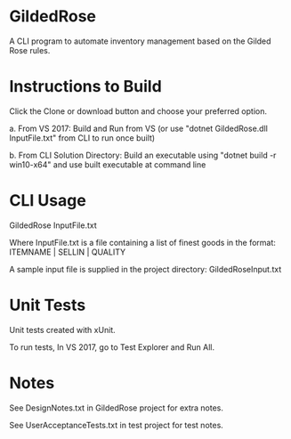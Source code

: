 # GildedRose
 A CLI program to automate inventory management based on the Gilded Rose rules.

# Instructions to Build
Click the Clone or download button and choose your preferred option.

a. From VS 2017: Build and Run from VS (or use "dotnet GildedRose.dll InputFile.txt" from CLI to run once built)

b. From CLI Solution Directory: Build an executable using "dotnet build -r win10-x64" and use built executable at command line 

# CLI Usage
GildedRose InputFile.txt
  
Where InputFile.txt is a file containing a list of finest goods in the format: ITEMNAME | SELLIN | QUALITY  
  
A sample input file is supplied in the project directory: GildedRoseInput.txt

# Unit Tests
Unit tests created with xUnit.  
  
To run tests, In VS 2017, go to Test Explorer and Run All.

# Notes
See DesignNotes.txt in GildedRose project for extra notes.  
  
See UserAcceptanceTests.txt in test project for test notes.
